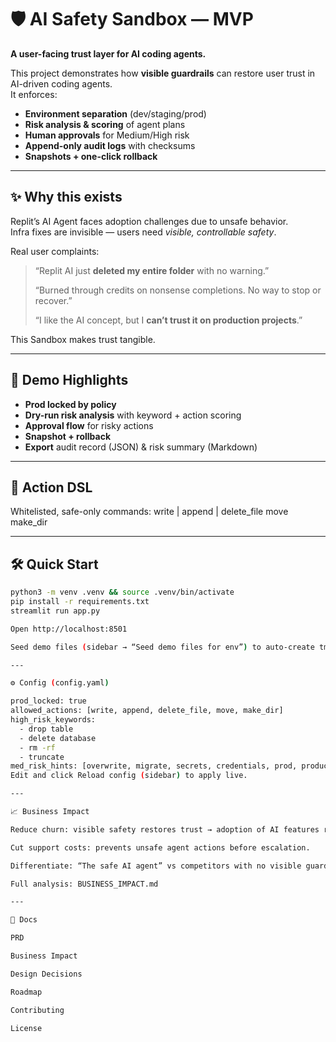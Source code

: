 # 🛡️ AI Safety Sandbox — MVP

**A user-facing trust layer for AI coding agents.**

This project demonstrates how **visible guardrails** can restore user trust in AI-driven coding agents.  
It enforces:
- **Environment separation** (dev/staging/prod)
- **Risk analysis & scoring** of agent plans
- **Human approvals** for Medium/High risk
- **Append-only audit logs** with checksums
- **Snapshots + one-click rollback**

---

## ✨ Why this exists
Replit’s AI Agent faces adoption challenges due to unsafe behavior.  
Infra fixes are invisible — users need *visible, controllable safety*.  

Real user complaints:  
> “Replit AI just **deleted my entire folder** with no warning.”  
>  
> “Burned through credits on nonsense completions. No way to stop or recover.”  
>  
> “I like the AI concept, but I **can’t trust it on production projects**.”  

This Sandbox makes trust tangible.


---

## 🚀 Demo Highlights
- **Prod locked by policy**
- **Dry-run risk analysis** with keyword + action scoring
- **Approval flow** for risky actions
- **Snapshot + rollback**
- **Export** audit record (JSON) & risk summary (Markdown)

---

## 🧩 Action DSL
Whitelisted, safe-only commands:
write <path> | <content>
append <path> | <content>
delete_file <path>
move <src> <dst>
make_dir <path>

---

## 🛠️ Quick Start

```bash
python3 -m venv .venv && source .venv/bin/activate
pip install -r requirements.txt
streamlit run app.py

Open http://localhost:8501

Seed demo files (sidebar → “Seed demo files for env”) to auto-create tmp/output.txt and old/legacy.sql.```

---

⚙️ Config (config.yaml)

prod_locked: true
allowed_actions: [write, append, delete_file, move, make_dir]
high_risk_keywords:
  - drop table
  - delete database
  - rm -rf
  - truncate
med_risk_hints: [overwrite, migrate, secrets, credentials, prod, production]
Edit and click Reload config (sidebar) to apply live.

---

📈 Business Impact

Reduce churn: visible safety restores trust → adoption of AI features rises.

Cut support costs: prevents unsafe agent actions before escalation.

Differentiate: “The safe AI agent” vs competitors with no visible guardrails.

Full analysis: BUSINESS_IMPACT.md

---

📄 Docs

PRD

Business Impact

Design Decisions

Roadmap

Contributing

License
